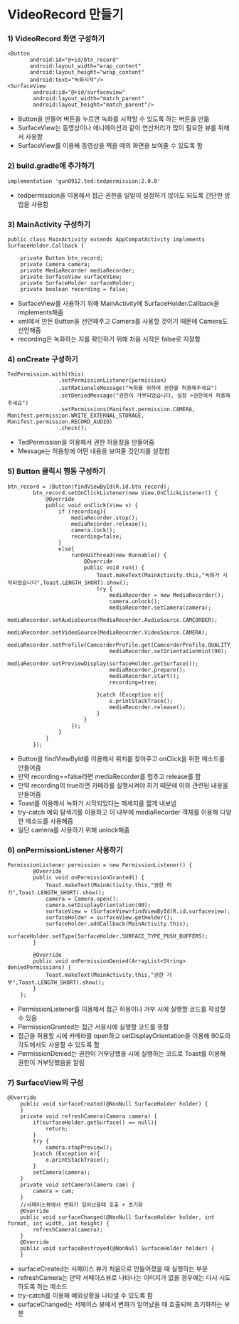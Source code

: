 # VideoRecord 만들기
### 1) VideoRecord 화면 구성하기
```
<Button
       android:id="@+id/btn_record"
       android:layout_width="wrap_content"
       android:layout_height="wrap_content"
       android:text="녹화시작"/>
<SurfaceView
        android:id="@+id/surfaceview"
        android:layout_width="match_parent"
        android:layout_height="match_parent"/>
```
- Button을 만들어 버튼을 누르면 녹화를 시작할 수 있도록 하는 버튼을 만듦
- SurfaceView는 동영상이나 애니메이션과 같이 연산처리가 많이 필요한 뷰를 위해서 사용함
- SurfaceView를 이용해 동영상을 찍을 때의 화면을 보여줄 수 있도록 함

### 2) build.gradle에 추가하기
```
implementation 'gun0912.ted:tedpermission:2.0.0'
```
- tedpermission을 이용해서 접근 권한을 일일이 설정하기 않아도 되도록 간단한 방법을 사용함

### 3) MainActivity 구성하기
```
public class MainActivity extends AppCompatActivity implements SurfaceHolder.Callback {

    private Button btn_record;
    private Camera camera;
    private MediaRecorder mediaRecorder;
    private SurfaceView surfaceView;
    private SurfaceHolder surfaceHolder;
    private boolean recording = false;
```
- SurfaceView를 사용하기 위해 MainActivity에 SurfaceHolder.Callback을 implements해줌
- xml에서 만든 Button을 선언해주고 Camera를 사용할 것이기 때문에 Camera도 선언해줌
- recording은 녹화하는 지를 확인하기 위해 처음 시작은 false로 지정함

### 4) onCreate 구성하기
```
TedPermission.with(this)
                .setPermissionListener(permission)
                .setRationaleMessage("녹화를 위하여 권한을 허용해주세요")
                .setDeniedMessage("권한이 거부되었습니다, 설정 >권한에서 허용해주세요")
                .setPermissions(Manifest.permission.CAMERA, Manifest.permission.WRITE_EXTERNAL_STORAGE, Manifest.permission.RECORD_AUDIO)
                .check();
```
- TedPermission을 이용해서 권한 허용창을 만들어줌
- Message는 허용창에 어떤 내용을 보여줄 것인지를 설정함

### 5) Button 클릭시 행동 구성하기
```
btn_record = (Button)findViewById(R.id.btn_record);
        btn_record.setOnClickListener(new View.OnClickListener() {
            @Override
            public void onClick(View v) {
                if (recording){
                    mediaRecorder.stop();
                    mediaRecorder.release();
                    camera.lock();
                    recording=false;
                }
                else{
                    runOnUiThread(new Runnable() {
                        @Override
                        public void run() {
                            Toast.makeText(MainActivity.this,"녹화가 시작되었습니다",Toast.LENGTH_SHORT).show();
                            try {
                                mediaRecorder = new MediaRecorder();
                                camera.unlock();
                                mediaRecorder.setCamera(camera);
                                mediaRecorder.setAudioSource(MediaRecorder.AudioSource.CAMCORDER);
                                mediaRecorder.setVideoSource(MediaRecorder.VideoSource.CAMERA);
                                mediaRecorder.setProfile(CamcorderProfile.get(CamcorderProfile.QUALITY_720P));
                                mediaRecorder.setOrientationHint(90);
                                mediaRecorder.setPreviewDisplay(surfaceHolder.getSurface());
                                mediaRecorder.prepare();
                                mediaRecorder.start();
                                recording=true;

                            }catch (Exception e){
                                e.printStackTrace();
                                mediaRecorder.release();
                            }
                        }
                    });
                }
            }
        });
```
- Button을 findViewById를 이용해서 위치를 찾아주고 onClick을 위한 메소드를 만들어줌
- 만약 recording==false라면 mediaRecorder를 멈추고 release를 함
- 만약 recording이 true라면 카메라를 실행시켜야 하기 때문에 이와 관련된 내용을 만들어줌
- Toast를 이용해서 녹화가 시작되었다는 메세지를 짧게 내보냄
- try-catch 예외 탐색기를 이용하고 이 내부에 mediaRecorder 객체를 이용해 다양한 메소드를 사용해줌
- 일단 camera를 사용하기 위해 unlock해줌

### 6) onPermissionListener 사용하기
```
PermissionListener permission = new PermissionListener() {
        @Override
        public void onPermissionGranted() {
            Toast.makeText(MainActivity.this,"권한 허가",Toast.LENGTH_SHORT).show();
            camera = Camera.open();
            camera.setDisplayOrientation(90);
            surfaceView = (SurfaceView)findViewById(R.id.surfaceview);
            surfaceHolder = surfaceView.getHolder();
            surfaceHolder.addCallback(MainActivity.this);
            surfaceHolder.setType(SurfaceHolder.SURFACE_TYPE_PUSH_BUFFERS);
        }

        @Override
        public void onPermissionDenied(ArrayList<String> deniedPermissions) {
            Toast.makeText(MainActivity.this,"권한 거부",Toast.LENGTH_SHORT).show();
        }
    };
```
- PermissionListener를 이용해서 접근 허용이나 거부 시에 실행할 코드를 작성할 수 있음
- PermissionGranted는 접근 서용시에 실행할 코드를 뜻함
- 접근을 허용할 시에 카메라를 open하고 setDisplayOrientation을 이용해 90도의 각도에서도 사용할 수 있도록 함
- PermissionDenied는 권한이 거부당했을 시에 실행하는 코드로 Toast를 이용해 권한이 거부당했음을 알림

### 7) SurfaceView의 구성
```
@Override
    public void surfaceCreated(@NonNull SurfaceHolder holder) {
    }
    private void refreshCamera(Camera camera) {
        if(surfaceHolder.getSurface() == null){
            return;
        }
        try {
            camera.stopPreview();
        }catch (Exception e){
            e.printStackTrace();
        }
        setCamera(camera);
    }
    private void setCamera(Camera cam) {
        camera = cam;
    }
    //서페이스뷰에서 변화가 일어났을때 호출 + 초기화
    @Override
    public void surfaceChanged(@NonNull SurfaceHolder holder, int format, int width, int height) {
        refreshCamera(camera);
    }
    @Override
    public void surfaceDestroyed(@NonNull SurfaceHolder holder) {
    }
```
- surfaceCreated는 서페이스 뷰가 처음으로 만들어졌을 때 실행하는 부분
- refreshCamera는 만약 서페이스뷰로 나타나는 이미지가 없을 경우에는 다시 시도하도록 하는 메소드
- try-catch를 이용해 예외상황을 나타낼 수 있도록 함
- surfaceChanged는 서페이스 뷰에서 변화가 일어났을 때 호출되며 초기화하는 부분
